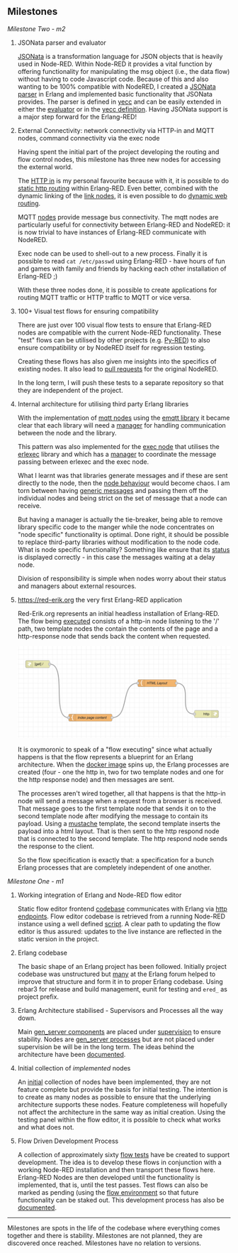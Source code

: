 Milestones
---
*Milestone Two - m2*

1. JSONata parser and evaluator

    [JSONata](https://jsonata.org) is a transformation language for JSON objects that is heavily used in Node-RED. Within Node-RED it provides a vital function by offering functionality for manipulating the msg object (i.e., the data flow) without having to code Javascript code. Because of this and also wanting to be 100% compatible with NodeRED, I created a [JSONata parser](https://github.com/gorenje/erlang-red/blob/b788c04d3a2b694da908d864e5d554434e4453ea/src/jsonata_parser.erl) in Erlang and implemented basic functionality that JSONata provides. The parser is defined in [yecc](https://www.erlang.org/doc/apps/parsetools/yecc.html) and can be easily extended in either the [evaluator](https://github.com/gorenje/erlang-red/blob/b788c04d3a2b694da908d864e5d554434e4453ea/src/jsonata/jsonata_evaluator.erl#L46-L101) or in the [yecc definition](https://github.com/gorenje/erlang-red/blob/b788c04d3a2b694da908d864e5d554434e4453ea/src/jsonata_parser.yrl#L205-L485). Having JSONata support is a major step forward for the Erlang-RED!
    
2. External Connectivity: network connectivity via HTTP-in and MQTT nodes, command connectivity via the exec node

     Having spent the initial part of the project developing the routing and flow control nodes, this milestone has three new nodes for accessing the external world. 
     
     The [HTTP in](https://github.com/gorenje/erlang-red/blob/b788c04d3a2b694da908d864e5d554434e4453ea/src/nodes/ered_node_http_in.erl) is my personal favourite because with it, it is possible to do [static http routing](https://ered.fly.dev/node-red?tstid=f346d45c81f595e5) within Erlang-RED. Even better, combined with the dynamic linking of the [link nodes](https://github.com/gorenje/erlang-red/blob/b788c04d3a2b694da908d864e5d554434e4453ea/src/nodes/ered_node_link_call.erl#L59-L86), it is even possible to do [dynamic web routing](https://ered.fly.dev/node-red?tstid=c562c43e69bcf0af).   
     
     MQTT [nodes](https://github.com/gorenje/erlang-red/blob/b0092cf01bdc2333e03dab60485dd018faaae9f8/src/nodes/ered_node_mqtt_in.erl) provide message bus connectivity. The mqtt nodes are particularly useful for connectivity between Erlang-RED and NodeRED: it is now trivial to have instances of Erlang-RED communicate with NodeRED.
         
     Exec node can be used to shell-out to a new process. Finally it is possible to read `cat /etc/passwd` using Erlang-RED - have hours of fun and games with family and friends by hacking each other installation of Erlang-RED ;) 
     
     With these three nodes done, it is possible to create applications for routing MQTT traffic or HTTP traffic to MQTT or vice versa. 

     
3. 100+ Visual test flows for ensuring compatibility
    
    There are just over 100 visual flow tests to ensure that Erlang-RED nodes are compatible with the current Node-RED functionality. These "test" flows can be utilised by other projects (e.g. [Py-RED](https://github.com/mdkrieg/py-red)) to also ensure compatibility or by NodeRED itself for regression testing.
    
    Creating these flows has also given me insights into the specifics of existing nodes. It also lead to [pull requests](https://discourse.nodered.org/t/complete-split-is-the-value-wrong/96650) for the original NodeRED. 
    
    In the long term, I will push these tests to a separate repository so that they are independent of the project.
    
4. Internal architecture for utilising third party Erlang libraries

    With the implementation of [mqtt nodes](https://github.com/gorenje/erlang-red/blob/b788c04d3a2b694da908d864e5d554434e4453ea/src/nodes/ered_node_mqtt_in.erl) using the [emqtt library](https://github.com/emqx/emqtt) it became clear that each library will need a [manager](https://github.com/gorenje/erlang-red/blob/b0092cf01bdc2333e03dab60485dd018faaae9f8/src/managers/ered_mqtt_manager.erl) for handling communication between the node and the library. 
    
    This pattern was also implemented for the [exec node](https://github.com/gorenje/erlang-red/blob/b788c04d3a2b694da908d864e5d554434e4453ea/src/nodes/ered_node_exec.erl) that utilises the [erlexec](https://github.com/saleyn/erlexec) library and which has a [manager](https://github.com/gorenje/erlang-red/blob/b0092cf01bdc2333e03dab60485dd018faaae9f8/src/managers/ered_exec_manager.erl) to coordinate the message passing between erlexec and the exec node.
    
    What I learnt was that libraries generate messages and if these are sent directly to the node, then the [node behaviour](https://github.com/gorenje/erlang-red/blob/b788c04d3a2b694da908d864e5d554434e4453ea/src/ered_node.erl#L70-L169) would become chaos. I am torn between having [generic messages](https://github.com/gorenje/erlang-red/blob/b0092cf01bdc2333e03dab60485dd018faaae9f8/src/ered_node.erl#L118-L128) and passing them off the individual nodes and being strict on the set of message that a node can receive.
    
    But having a manager is actually the tie-breaker, being able to remove library specific code to the manger while the node concentrates on "node specific" functionality is optimal. Done right, it should be possible to replace third-party libraries without modification to the node code. What is node specific functionality? Something like ensure that its [status](https://github.com/gorenje/erlang-red/blob/b0092cf01bdc2333e03dab60485dd018faaae9f8/src/nodes/ered_node_delay.erl#L70-L80) is displayed correctly - in this case the messages waiting at a delay node. 
    
    Division of responsibility is simple when nodes worry about their status and managers about external resources.

5. https://red-erik.org the very first Erlang-RED application

    Red-Erik.org represents an initial headless installation of Erlang-RED. The flow being [executed](https://github.com/gorenje/erlang-red/blob/main/priv/testflows/flow.499288ab4007ac6a.json) consists of a http-in node listening to the '/' path, two template nodes the contain the contents of the page and a http-response node that sends back the content when requested.
    
    ![img](.images/red-erik-flow.png)
    
    It is oxymoronic to speak of a "flow executing" since what actually happens is that the flow represents a blueprint for an Erlang architecture. When the [docker image](https://github.com/gorenje/erlang-red/blob/b0092cf01bdc2333e03dab60485dd018faaae9f8/Dockerfile.heroku) spins up, the Erlang processes are created (four - one the http in, two for two template nodes and one for the http response node) and then messages are sent. 
    
    The processes aren't wired together, all that happens is that the http-in node will send a message when a request from a browser is received. That message goes to the first template node that sends it on to the second template node after modifying the message to contain its payload. Using a [mustache](https://mustache.github.io/)  template, the second template inserts the payload into a html layout. That is then sent to the http respond node that is connected to the second template. The http respond node sends the response to the client.
    
    So the flow specification is exactly that: a specification for a bunch Erlang processes that are completely independent of one another.


*Milestone One - m1*

1. Working integration of Erlang and Node-RED flow editor

	  Static flow editor frontend [codebase](https://github.com/gorenje/erlang-red/tree/m1/priv/node-red-frontend) communicates with Erlang via [http endpoints](https://github.com/gorenje/erlang-red/blob/m1/src/servers/ered_webserver.erl). Flow editor codebase is retrieved from a running Node-RED instance using a well defined [script](https://github.com/gorenje/erlang-red/blob/m1/priv/node-red-frontend/retrieve.sh). A clear path to updating the flow editor is thus assured: updates to the live instance are reflected in the static version in the project.

2. Erlang codebase

	  The basic shape of an Erlang project has been followed. Initially project codebase was unstructured but [many](https://erlangforums.com/t/erlang-red-erlang-interpreter-for-node-red-flow-code-visual-flow-based-programming/4678) at the Erlang forum helped to improve that structure and form it in to proper Erlang codebase. Using rebar3 for release and build management, eunit for testing and `ered_` as project prefix.

3. Erlang Architecture stabilised - Supervisors and Processes all the way down.

	  Main [gen_server components](https://github.com/gorenje/erlang-red/tree/m1/src/servers) are placed under [supervision](https://github.com/gorenje/erlang-red/blob/m1/src/erlang_red_sup.erl) to ensure stability. Nodes are [gen_server processes](https://github.com/gorenje/erlang-red/blob/m1/src/ered_node.erl) but are not placed under  supervision be will be in the long term. The ideas behind the architecture have been [documented](https://github.com/gorenje/erlang-red/blob/m1/Architecture.md).

4. Initial collection of *implemented* nodes
	  
	  An [initial](https://github.com/gorenje/erlang-red/tree/m1/src/nodes) collection of nodes have been implemented, they are not feature complete but provide the basis for initial testing. The intention is to create as many nodes as possible to ensure that the underlying architecture supports these nodes. Feature completeness will hopefully not affect the architecture in the same way as initial creation. Using the testing panel within the flow editor, it is possible to check what works and what does not.


5. Flow Driven Development Process

	  A collection of approximately sixty [flow tests](https://github.com/gorenje/erlang-red/tree/m1/priv/testflows) have be created to support development. The idea is to develop these flows in conjunction with a working Node-RED installation and then transport these flows here. Erlang-RED Nodes are then developed until the functionality is implemented, that is, until the test passes. Test flows can also be marked as pending (using the [flow environment](https://github.com/gorenje/erlang-red/blob/m1/priv/testflows/flow.6ff45e2a0ce77393.json#L10-L12) so that future functionality can be staked out. This development process has also be [documented](https://github.com/gorenje/erlang-red/blob/m1/DevelopmentStrategy.md).
	  
	  
---

Milestones are spots in the life of the codebase where everything comes together and there is stability. Milestones are not planned, they are discovered once reached. Milestones have no relation to versions.

